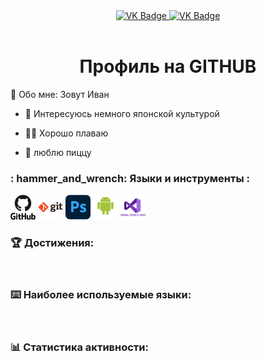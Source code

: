 <div id="badges" align ="center">
  <a href= "https://vk.com/red7eye7"> 
    <img src = "https://img.shields.io/badge/VK-blue?style-for-the-badge&logo=VK&10goColor-white" alt="VK Badge"/>
  </a>
  
  <a href= "https://mail.google.com/mail/u/1/#inbox"> 
    <img src = "https://img.shields.io/badge/EMAIL-red?style-for-the-badge&logo=Gmail&logoColor=white" alt="VK Badge"/>
  </a>
</div>

<div id="viewprof" align="center">
    <img src="https://komarev.com/ghpvc/?username=Red7Eye7&style-flat-square&color=blue" alt=""/>
</div> 

<div id="heythere" align="center">
  <h1> Профиль на GITHUB </h1>
</div>

:disguised_face: Обо мне: Зовут Иван

- :japanese_castle: Интересуюсь немного японской культурой

- :swimming_man: Хорошо плаваю

- :pizza: люблю пиццу
  
### : hammer_and_wrench: Языки и инструменты :

<div> 
  <img src="https://github.com/devicons/devicon/blob/master/icons/github/github-original-wordmark.svg" width="40" height="40"/>
  <img src="https://github.com/devicons/devicon/blob/master/icons/git/git-original-wordmark.svg" width="40" height="40"/>
  <img src="https://github.com/devicons/devicon/blob/master/icons/photoshop/photoshop-original.svg" width="40" height="40"/>
  <img src="https://github.com/devicons/devicon/blob/master/icons/android/android-original-wordmark.svg" width="40" height="40"/>
  <img src="https://github.com/devicons/devicon/blob/master/icons/visualstudio/visualstudio-original-wordmark.svg" width="40" height="40"/>
</div>

### :trophy: Достижения:

<div>
  <img src="https://github-profile-trophy.vercel.app/?username=Red7Eye7" alt="" />
</div>

### :keyboard: Наиболее используемые языки:
<div>
  <img src="https://github-readme-stats.vercel.app/api/top-langs/?username=Red7Eye7" alt=""/>
</div>

### :bar_chart: Статистика активности:

<div>
  <img src="https://github-readme-activity-graph.vercel.app/graph?username=Red7Eye7&theme=react-dark" alt=""/>
</div>



